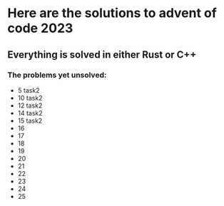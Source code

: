 # Here are the solutions to advent of code 2023

## Everything is solved in either Rust or C++

### The problems yet unsolved:
- 5 task2
- 10 task2
- 12 task2
- 14 task2
- 15 task2
- 16
- 17
- 18
- 19
- 20
- 21
- 22
- 23
- 24
- 25